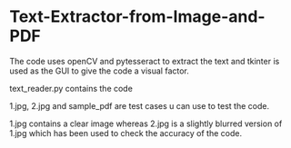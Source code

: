 # Text-Extractor-from-Image-and-PDF
The code uses openCV and pytesseract to extract the text and tkinter is used as the GUI to give the code a visual factor.

text_reader.py contains the code


1.jpg, 2.jpg and sample_pdf are test cases u can use to test the code.

1.jpg contains a clear image whereas 2.jpg is a slightly blurred version of 1.jpg which has been used to check the accuracy of the code.
